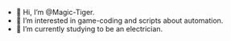 - 👋 Hi, I’m @Magic-Tiger.
- 👀 I’m interested in game-coding and scripts about automation.
- 🌱 I’m currently studying to be an electrician.  
